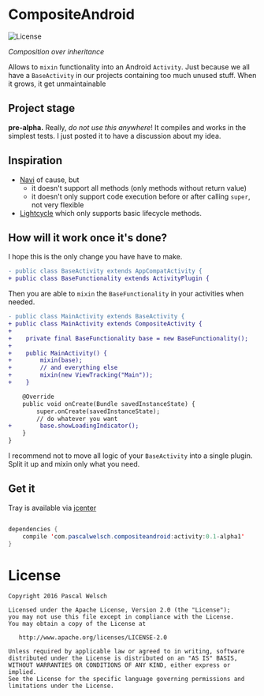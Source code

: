 # CompositeAndroid

![License](https://img.shields.io/badge/license-Apache%202-green.svg?style=flat)

*Composition over inheritance*

Allows to `mixin` functionality into an Android `Activity`. Just because we all have a `BaseActivity` in our projects containing too much unused stuff. When it grows, it get unmaintainable


## Project stage

**pre-alpha.** Really, *do not use this anywhere*! It compiles and works in the simplest tests. I just posted it to have a discussion about my idea.


## Inspiration

- [Navi](https://github.com/trello/navi) of cause, but
    - it doesn't support all methods (only methods without return value)
    - it doesn't only support code execution before or after calling `super`, not very flexible
- [Lightcycle](https://github.com/soundcloud/lightcycle) which only supports basic lifecycle methods.


## How will it work once it's done?

I hope this is the only change you have have to make.
```diff
- public class BaseActivity extends AppCompatActivity {
+ public class BaseFunctionality extends ActivityPlugin {
```

Then you are able to `mixin` the `BaseFunctionality` in your activities when needed.

```diff
- public class MainActivity extends BaseActivity {
+ public class MainActivity extends CompositeActivity {
+
+    private final BaseFunctionality base = new BaseFunctionality();
+ 
+    public MainActivity() {
+        mixin(base);
+        // and everything else
+        mixin(new ViewTracking("Main"));
+    }

    @Override
    public void onCreate(Bundle savedInstanceState) {
        super.onCreate(savedInstanceState);
        // do whatever you want
+        base.showLoadingIndicator();
    }
}
```

I recommend not to move all logic of your `BaseActivity` into a single plugin. Split it up and mixin only what you need.  

## Get it

Tray is available via [jcenter](http://blog.bintray.com/2015/02/09/android-studio-migration-from-maven-central-to-jcenter/)

```java

dependencies {
    compile 'com.pascalwelsch.compositeandroid:activity:0.1-alpha1'
}

```

# License

```
Copyright 2016 Pascal Welsch

Licensed under the Apache License, Version 2.0 (the "License");
you may not use this file except in compliance with the License.
You may obtain a copy of the License at

   http://www.apache.org/licenses/LICENSE-2.0

Unless required by applicable law or agreed to in writing, software
distributed under the License is distributed on an "AS IS" BASIS,
WITHOUT WARRANTIES OR CONDITIONS OF ANY KIND, either express or implied.
See the License for the specific language governing permissions and
limitations under the License.
```
